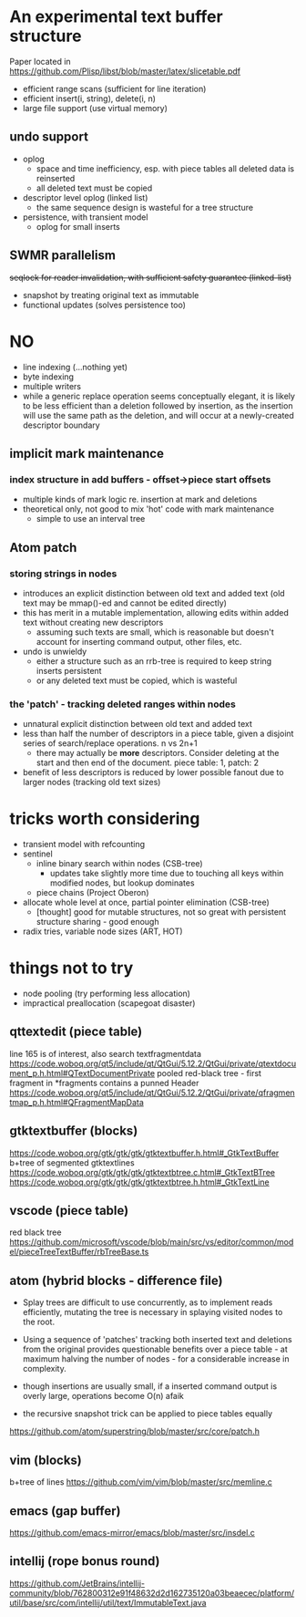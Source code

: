 # An experimental text buffer structure

Paper located in https://github.com/Plisp/libst/blob/master/latex/slicetable.pdf

-   efficient range scans (sufficient for line iteration)
-   efficient insert(i, string), delete(i, n)
-   large file support (use virtual memory)

## undo support

-   oplog
    -   space and time inefficiency, esp. with piece tables all deleted
        data is reinserted
    -   all deleted text must be copied
-   descriptor level oplog (linked list)
    -   the same sequence design is wasteful for a tree structure
-   persistence, with transient model
    - oplog for small inserts

## SWMR parallelism

~~seqlock for reader invalidation, with sufficient safety guarantee
(linked-list)~~

-   snapshot by treating original text as immutable
-   functional updates (solves persistence too)

# NO

-   line indexing (...nothing yet)
-   byte indexing
-   multiple writers
-   while a generic replace operation seems conceptually elegant, it is
    likely to be less efficient than a deletion followed by insertion,
    as the insertion will use the same path as the deletion, and will
    occur at a newly-created descriptor boundary

## implicit mark maintenance

### index structure in add buffers - offset-\>piece start offsets

-   multiple kinds of mark logic re. insertion at mark and deletions
-   theoretical only, not good to mix \'hot\' code with mark maintenance
    -   simple to use an interval tree

## Atom patch

### storing strings in nodes

-   introduces an explicit distinction between old text and added text
    (old text may be mmap()-ed and cannot be edited directly)
-   this has merit in a mutable implementation, allowing edits within
    added text without creating new descriptors
    -   assuming such texts are small, which is reasonable but doesn\'t
        account for inserting command output, other files, etc.
-   undo is unwieldy
    -   either a structure such as an rrb-tree is required to keep
        string inserts persistent
    -   or any deleted text must be copied, which is wasteful

### the \'patch\' - tracking deleted ranges within nodes

-   unnatural explicit distinction between old text and added text
-   less than half the number of descriptors in a piece table, given a
    disjoint series of search/replace operations. n vs 2n+1
    -   there may actually be **more** descriptors. Consider deleting at
        the start and then end of the document. piece table: 1, patch: 2
-   benefit of less descriptors is reduced by lower possible fanout due
    to larger nodes (tracking old text sizes)

# tricks worth considering

-   transient model with refcounting
-   sentinel
    -   inline binary search within nodes (CSB-tree)
        -   updates take slightly more time due to touching all keys
            within modified nodes, but lookup dominates
    -   piece chains (Project Oberon)
-   allocate whole level at once, partial pointer elimination (CSB-tree)
    -   \[thought\] good for mutable structures, not so great with
        persistent structure sharing - good enough
-   radix tries, variable node sizes (ART, HOT)

# things not to try

-   node pooling (try performing less allocation)
-   impractical preallocation (scapegoat disaster)

## qttextedit (piece table)

line 165 is of interest, also search textfragmentdata
<https://code.woboq.org/qt5/include/qt/QtGui/5.12.2/QtGui/private/qtextdocument_p.h.html#QTextDocumentPrivate>
pooled red-black tree - first fragment in \*fragments contains a punned
Header
<https://code.woboq.org/qt5/include/qt/QtGui/5.12.2/QtGui/private/qfragmentmap_p.h.html#QFragmentMapData>

## gtktextbuffer (blocks)

<https://code.woboq.org/gtk/gtk/gtk/gtktextbuffer.h.html#_GtkTextBuffer>
b+tree of segmented gtktextlines
<https://code.woboq.org/gtk/gtk/gtk/gtktextbtree.c.html#_GtkTextBTree>
<https://code.woboq.org/gtk/gtk/gtk/gtktextbtree.h.html#_GtkTextLine>

## vscode (piece table)

red black tree
<https://github.com/microsoft/vscode/blob/main/src/vs/editor/common/model/pieceTreeTextBuffer/rbTreeBase.ts>

## atom (hybrid blocks - difference file)

* Splay trees are difficult to use concurrently, as to implement reads efficiently,
mutating the tree is necessary in splaying visited nodes to the root.

* Using a sequence of 'patches' tracking both inserted text and deletions from the
original provides questionable benefits over a piece table - at maximum halving the number
of nodes - for a considerable increase in complexity.

* though insertions are usually small, if a inserted command output is overly large,
operations become O(n) afaik

* the recursive snapshot trick can be applied to piece tables equally

https://github.com/atom/superstring/blob/master/src/core/patch.h

## vim (blocks)

b+tree of lines
https://github.com/vim/vim/blob/master/src/memline.c

## emacs (gap buffer)

https://github.com/emacs-mirror/emacs/blob/master/src/insdel.c

## intellij (rope bonus round)

https://github.com/JetBrains/intellij-community/blob/762800312e91f48632d2d162735120a03beaecec/platform/util/base/src/com/intellij/util/text/ImmutableText.java
